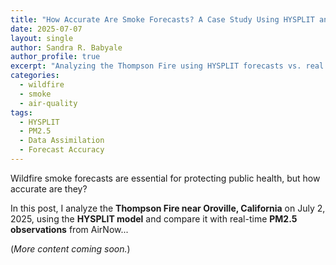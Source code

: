 ```yaml
---
title: "How Accurate Are Smoke Forecasts? A Case Study Using HYSPLIT and PM2.5 Observations"
date: 2025-07-07
layout: single
author: Sandra R. Babyale
author_profile: true
excerpt: "Analyzing the Thompson Fire using HYSPLIT forecasts vs. real PM2.5 data."
categories: 
  - wildfire
  - smoke
  - air-quality
tags:
  - HYSPLIT
  - PM2.5
  - Data Assimilation
  - Forecast Accuracy
---
```


Wildfire smoke forecasts are essential for protecting public health, but how accurate are they?

In this post, I analyze the **Thompson Fire near Oroville, California** on July 2, 2025, using the **HYSPLIT model** and compare it with real-time **PM2.5 observations** from AirNow...

(*More content coming soon.*)
